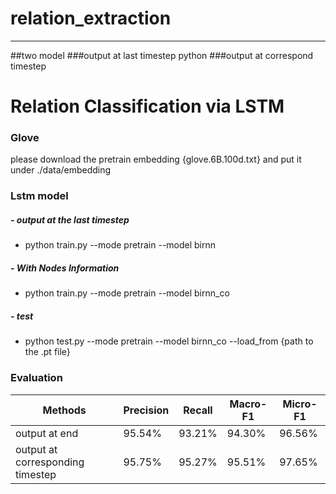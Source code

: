 # relation_extraction
---
##two model
###output at last timestep
python
###output at correspond timestep

# Relation Classification via LSTM
### Glove
please download the pretrain embedding {glove.6B.100d.txt} and put it under ./data/embedding

### Lstm model
##### - output at the last timestep
- python train.py --mode pretrain --model birnn
##### - With Nodes Information
- python train.py --mode pretrain --model birnn_co
##### - test
- python test.py --mode pretrain --model birnn_co --load_from {path to the .pt file}
### Evaluation
|Methods|Precision|Recall|Macro-F1|Micro-F1
|---|---|---|---|---
|output at end|95.54%|93.21%|94.30%|96.56%
|output at corresponding timestep|95.75%|95.27%|95.51%|97.65%


